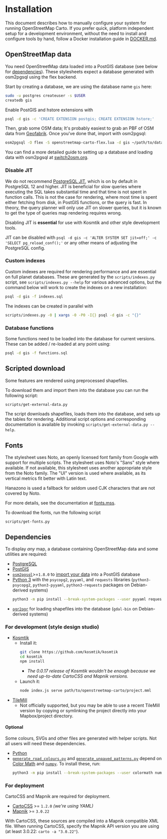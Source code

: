 # Installation

This document describes how to manually configure your system for running OpenStreetMap Carto. If you prefer quick, platform independent setup for a development environment, without the need to install and configure tools by hand, follow a Docker installation guide in [DOCKER.md](DOCKER.md).

## OpenStreetMap data
You need OpenStreetMap data loaded into a PostGIS database (see below for [dependencies](#dependencies)). These stylesheets expect a database generated with osm2pgsql using the flex backend.

Start by creating a database, we are using the database name `gis` here:

```sh
sudo -u postgres createuser -s $USER
createdb gis
```

Enable PostGIS and hstore extensions with

```sh
psql -d gis -c 'CREATE EXTENSION postgis; CREATE EXTENSION hstore;'
```

Then, grab some OSM data; It's probably easiest to grab an PBF of OSM data from [Geofabrik](https://download.geofabrik.de/). Once you've done that, import with osm2pgsql:

```sh
osm2pgsql -O flex -S openstreetmap-carto-flex.lua -d gis ~/path/to/data.osm.pbf
```

You can find a more detailed guide to setting up a database and loading data with osm2pgsql at [switch2osm.org](https://switch2osm.org/serving-tiles/manually-building-a-tile-server-16-04-2-lts/).

### Disable JIT

We do not recommend [PostgreSQL JIT](https://www.postgresql.org/docs/current/jit-reason.html), which is on by default in PostgreSQL 12 and higher. JIT is beneficial for slow queries where executing the SQL takes substantial time and that time is not spent in function calls. This is not the case for rendering, where most time is spent either fetching from disk, in PostGIS functions, or the query is fast. In theory, the query planner will only use JIT on slower queries, but it is known to get the type of queries map rendering requires wrong.

Disabling JIT is **essential** for use with Kosmtik and other style development tools.

JIT can be disabled with `psql -d gis -c 'ALTER SYSTEM SET jit=off;' -c 'SELECT pg_reload_conf();'` or any other means of adjusting the PostgreSQL config.

### Custom indexes
Custom indexes are required for rendering performance and are essential on full planet databases. These are generated by the `scripts/indexes.py` script, see `scripts/indexes.py --help` for various advanced options, but the command below will work to create the indexes on a new installation:

```sh
psql -d gis -f indexes.sql
```

The indexes can be created in parallel with

```sh
scripts/indexes.py -0 | xargs -0 -P0 -I{} psql -d gis -c "{}"
```

### Database functions
Some functions need to be loaded into the database for current versions. These can be added / re-loaded at any point using:

```sh
psql -d gis -f functions.sql
```

## Scripted download
Some features are rendered using preprocessed shapefiles.

To download them and import them into the database you can run the following script:

```sh
scripts/get-external-data.py
```

The script downloads shapefiles, loads them into the database, and sets up the tables for rendering. Additional script options and corresponding documentation is available by invoking `scripts/get-external-data.py --help`.

## Fonts
The stylesheet uses Noto, an openly licensed font family from Google with support for multiple scripts. The stylesheet uses Noto's "Sans" style where available. If not available, this stylesheet uses another appropriate style from the Noto family. The "UI" version is used where available, as its vertical metrics fit better with Latin text.

Hanazono is used a fallback for seldom used CJK characters that are not covered by Noto.

For more details, see the documentation at [fonts.mss](style/fonts.mss).

To download the fonts, run the following script

```
scripts/get-fonts.py
```

## Dependencies

To display *any* map, a database containing OpenStreetMap data and some utilities are required:
* [PostgreSQL](https://www.postgresql.org/)
* [PostGIS](https://postgis.net/)
* [`osm2pgsql`](https://github.com/openstreetmap/osm2pgsql#installing)>=`1.8.0` to [import your data](https://switch2osm.org/serving-tiles/updating-as-people-edit-osm2pgsql-replication/) into a PostGIS database
* [Python 3](https://www.python.org/downloads/) with the `psycopg2`, `pyyaml`, and `requests` libraries (`python3-psycopg2`, `python3-pyyaml`, `python3-requests` packages on Debian-derived systems)
  ```bash
  python3 -m pip install --break-system-packages --user pyyaml requests psycopg2
  ```
* [`ogr2ogr`](https://gdal.org/en/latest/download.html) for loading shapefiles into the database (`gdal-bin` on Debian-derived systems)

### For development (style design studio)

* [Kosmtik](https://github.com/kosmtik/kosmtik)
  * Install it:
      ```bash
      git clone https://github.com/kosmtik/kosmtik
      cd kosmtik
      npm install
      ```
    * _The 0.0.17 release of Kosmtik wouldn't be enough because we need up-to-date CartoCSS and Mapnik versions._
  * Launch it:
      ```bash
      node index.js serve path/to/openstreetmap-carto/project.mml
      ```
* [TileMill](https://tilemill-project.github.io/tilemill/)
  * Not officially supported, but you may be able to use a recent TileMill version by copying or symlinking the project directly into your Mapbox/project directory.

#### Optional

Some colours, SVGs and other files are generated with helper scripts. Not all users will need these dependencies.

* [Python](https://www.python.org/downloads/)
* [`generate_road_colours.py`](./scripts/generate_road_colours.py) and [`generate_unpaved_patterns.py`](./scripts/generate_unpaved_patterns.py) depend on [Color Math](https://github.com/gtaylor/python-colormath) and [`numpy`](https://numpy.org/). To install these, run:
    ```bash
    python3 -m pip install --break-system-packages --user colormath numpy
    ```

### For deployment

CartoCSS and Mapnik are required for deployment.

* [CartoCSS](https://github.com/mapbox/carto) >= `1.2.0` *(we're using YAML)*
* [Mapnik](https://github.com/mapnik/mapnik/wiki/Mapnik-Installation) >= `3.0.22`

With CartoCSS, these sources are compiled into a Mapnik compatible XML file. When running CartoCSS, specify the Mapnik API version you are using (at least 3.0.22: `carto -a "3.0.22"`).
